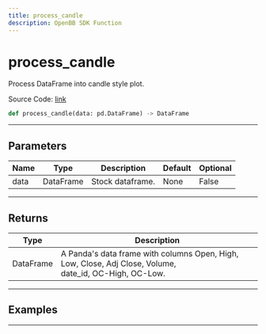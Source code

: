 ```yaml
---
title: process_candle
description: OpenBB SDK Function
---
```


# process_candle

Process DataFrame into candle style plot.

Source Code: [link](https://github.com/OpenBB-finance/OpenBBTerminal/tree/main/openbb_terminal/stocks/stocks_helper.py#L810)

```python
def process_candle(data: pd.DataFrame) -> DataFrame
```
---

## Parameters

| Name | Type | Description | Default | Optional |
| ---- | ---- | ----------- | ------- | -------- |
| data | DataFrame | Stock dataframe. | None | False |

---

## Returns

| Type | Description |
| ---- | ----------- |
| DataFrame | A Panda's data frame with columns Open, High, Low, Close, Adj Close, Volume,<br/>date_id, OC-High, OC-Low. |

---

## Examples

---

